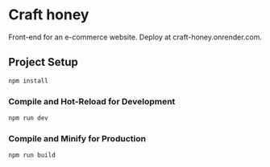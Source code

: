 # Craft honey

Front-end for an e-commerce website. 
Deploy at craft-honey.onrender.com.

## Project Setup

```sh
npm install
```

### Compile and Hot-Reload for Development

```sh
npm run dev
```

### Compile and Minify for Production

```sh
npm run build
```
